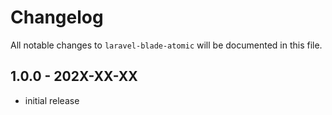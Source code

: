 # Changelog

All notable changes to `laravel-blade-atomic` will be documented in this file.

## 1.0.0 - 202X-XX-XX

- initial release
